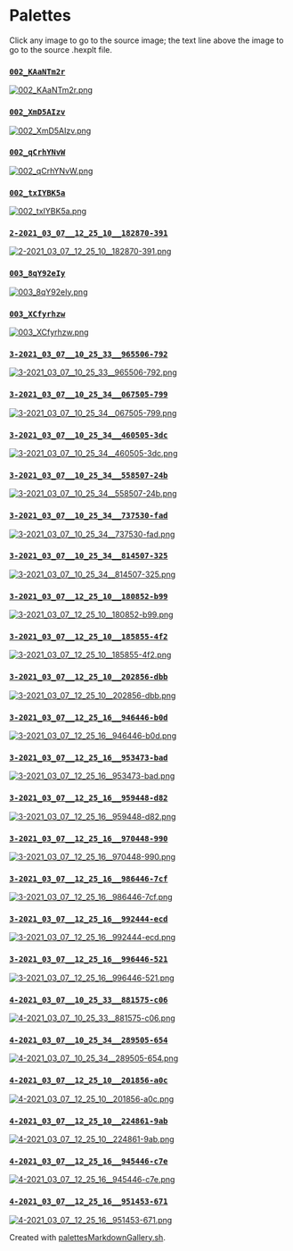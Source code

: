 # Palettes

Click any image to go to the source image; the text line above the image to go to the source .hexplt file.

### [`002_KAaNTm2r`](002_KAaNTm2r.hexplt)

[ ![002_KAaNTm2r.png](002_KAaNTm2r.png) ](002_KAaNTm2r.png)

### [`002_XmD5AIzv`](002_XmD5AIzv.hexplt)

[ ![002_XmD5AIzv.png](002_XmD5AIzv.png) ](002_XmD5AIzv.png)

### [`002_qCrhYNvW`](002_qCrhYNvW.hexplt)

[ ![002_qCrhYNvW.png](002_qCrhYNvW.png) ](002_qCrhYNvW.png)

### [`002_txIYBK5a`](002_txIYBK5a.hexplt)

[ ![002_txIYBK5a.png](002_txIYBK5a.png) ](002_txIYBK5a.png)

### [`2-2021_03_07__12_25_10__182870-391`](2-2021_03_07__12_25_10__182870-391.hexplt)

[ ![2-2021_03_07__12_25_10__182870-391.png](2-2021_03_07__12_25_10__182870-391.png) ](2-2021_03_07__12_25_10__182870-391.png)

### [`003_8qY92eIy`](003_8qY92eIy.hexplt)

[ ![003_8qY92eIy.png](003_8qY92eIy.png) ](003_8qY92eIy.png)

### [`003_XCfyrhzw`](003_XCfyrhzw.hexplt)

[ ![003_XCfyrhzw.png](003_XCfyrhzw.png) ](003_XCfyrhzw.png)

### [`3-2021_03_07__10_25_33__965506-792`](3-2021_03_07__10_25_33__965506-792.hexplt)

[ ![3-2021_03_07__10_25_33__965506-792.png](3-2021_03_07__10_25_33__965506-792.png) ](3-2021_03_07__10_25_33__965506-792.png)

### [`3-2021_03_07__10_25_34__067505-799`](3-2021_03_07__10_25_34__067505-799.hexplt)

[ ![3-2021_03_07__10_25_34__067505-799.png](3-2021_03_07__10_25_34__067505-799.png) ](3-2021_03_07__10_25_34__067505-799.png)

### [`3-2021_03_07__10_25_34__460505-3dc`](3-2021_03_07__10_25_34__460505-3dc.hexplt)

[ ![3-2021_03_07__10_25_34__460505-3dc.png](3-2021_03_07__10_25_34__460505-3dc.png) ](3-2021_03_07__10_25_34__460505-3dc.png)

### [`3-2021_03_07__10_25_34__558507-24b`](3-2021_03_07__10_25_34__558507-24b.hexplt)

[ ![3-2021_03_07__10_25_34__558507-24b.png](3-2021_03_07__10_25_34__558507-24b.png) ](3-2021_03_07__10_25_34__558507-24b.png)

### [`3-2021_03_07__10_25_34__737530-fad`](3-2021_03_07__10_25_34__737530-fad.hexplt)

[ ![3-2021_03_07__10_25_34__737530-fad.png](3-2021_03_07__10_25_34__737530-fad.png) ](3-2021_03_07__10_25_34__737530-fad.png)

### [`3-2021_03_07__10_25_34__814507-325`](3-2021_03_07__10_25_34__814507-325.hexplt)

[ ![3-2021_03_07__10_25_34__814507-325.png](3-2021_03_07__10_25_34__814507-325.png) ](3-2021_03_07__10_25_34__814507-325.png)

### [`3-2021_03_07__12_25_10__180852-b99`](3-2021_03_07__12_25_10__180852-b99.hexplt)

[ ![3-2021_03_07__12_25_10__180852-b99.png](3-2021_03_07__12_25_10__180852-b99.png) ](3-2021_03_07__12_25_10__180852-b99.png)

### [`3-2021_03_07__12_25_10__185855-4f2`](3-2021_03_07__12_25_10__185855-4f2.hexplt)

[ ![3-2021_03_07__12_25_10__185855-4f2.png](3-2021_03_07__12_25_10__185855-4f2.png) ](3-2021_03_07__12_25_10__185855-4f2.png)

### [`3-2021_03_07__12_25_10__202856-dbb`](3-2021_03_07__12_25_10__202856-dbb.hexplt)

[ ![3-2021_03_07__12_25_10__202856-dbb.png](3-2021_03_07__12_25_10__202856-dbb.png) ](3-2021_03_07__12_25_10__202856-dbb.png)

### [`3-2021_03_07__12_25_16__946446-b0d`](3-2021_03_07__12_25_16__946446-b0d.hexplt)

[ ![3-2021_03_07__12_25_16__946446-b0d.png](3-2021_03_07__12_25_16__946446-b0d.png) ](3-2021_03_07__12_25_16__946446-b0d.png)

### [`3-2021_03_07__12_25_16__953473-bad`](3-2021_03_07__12_25_16__953473-bad.hexplt)

[ ![3-2021_03_07__12_25_16__953473-bad.png](3-2021_03_07__12_25_16__953473-bad.png) ](3-2021_03_07__12_25_16__953473-bad.png)

### [`3-2021_03_07__12_25_16__959448-d82`](3-2021_03_07__12_25_16__959448-d82.hexplt)

[ ![3-2021_03_07__12_25_16__959448-d82.png](3-2021_03_07__12_25_16__959448-d82.png) ](3-2021_03_07__12_25_16__959448-d82.png)

### [`3-2021_03_07__12_25_16__970448-990`](3-2021_03_07__12_25_16__970448-990.hexplt)

[ ![3-2021_03_07__12_25_16__970448-990.png](3-2021_03_07__12_25_16__970448-990.png) ](3-2021_03_07__12_25_16__970448-990.png)

### [`3-2021_03_07__12_25_16__986446-7cf`](3-2021_03_07__12_25_16__986446-7cf.hexplt)

[ ![3-2021_03_07__12_25_16__986446-7cf.png](3-2021_03_07__12_25_16__986446-7cf.png) ](3-2021_03_07__12_25_16__986446-7cf.png)

### [`3-2021_03_07__12_25_16__992444-ecd`](3-2021_03_07__12_25_16__992444-ecd.hexplt)

[ ![3-2021_03_07__12_25_16__992444-ecd.png](3-2021_03_07__12_25_16__992444-ecd.png) ](3-2021_03_07__12_25_16__992444-ecd.png)

### [`3-2021_03_07__12_25_16__996446-521`](3-2021_03_07__12_25_16__996446-521.hexplt)

[ ![3-2021_03_07__12_25_16__996446-521.png](3-2021_03_07__12_25_16__996446-521.png) ](3-2021_03_07__12_25_16__996446-521.png)

### [`4-2021_03_07__10_25_33__881575-c06`](4-2021_03_07__10_25_33__881575-c06.hexplt)

[ ![4-2021_03_07__10_25_33__881575-c06.png](4-2021_03_07__10_25_33__881575-c06.png) ](4-2021_03_07__10_25_33__881575-c06.png)

### [`4-2021_03_07__10_25_34__289505-654`](4-2021_03_07__10_25_34__289505-654.hexplt)

[ ![4-2021_03_07__10_25_34__289505-654.png](4-2021_03_07__10_25_34__289505-654.png) ](4-2021_03_07__10_25_34__289505-654.png)

### [`4-2021_03_07__12_25_10__201856-a0c`](4-2021_03_07__12_25_10__201856-a0c.hexplt)

[ ![4-2021_03_07__12_25_10__201856-a0c.png](4-2021_03_07__12_25_10__201856-a0c.png) ](4-2021_03_07__12_25_10__201856-a0c.png)

### [`4-2021_03_07__12_25_10__224861-9ab`](4-2021_03_07__12_25_10__224861-9ab.hexplt)

[ ![4-2021_03_07__12_25_10__224861-9ab.png](4-2021_03_07__12_25_10__224861-9ab.png) ](4-2021_03_07__12_25_10__224861-9ab.png)

### [`4-2021_03_07__12_25_16__945446-c7e`](4-2021_03_07__12_25_16__945446-c7e.hexplt)

[ ![4-2021_03_07__12_25_16__945446-c7e.png](4-2021_03_07__12_25_16__945446-c7e.png) ](4-2021_03_07__12_25_16__945446-c7e.png)

### [`4-2021_03_07__12_25_16__951453-671`](4-2021_03_07__12_25_16__951453-671.hexplt)

[ ![4-2021_03_07__12_25_16__951453-671.png](4-2021_03_07__12_25_16__951453-671.png) ](4-2021_03_07__12_25_16__951453-671.png)

Created with [palettesMarkdownGallery.sh](https://github.com/earthbound19/_ebDev/blob/master/scripts/palettesMarkdownGallery.sh).